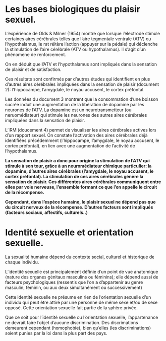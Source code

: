 # Les bases biologiques du plaisir sexuel.

L’expérience de Olds & Milner (1954) montre que lorsque l’électrode stimule certaines aires cérébrales telles que l’aire tegmentale ventrale (ATV) ou l’hypothalamus, le rat réitère l’action (appuyer sur la pédale) qui déclenche la stimulation de l’aire cérébrale (ATV ou hypothalamus). Il s’agit d’un phénomène de renforcement.

On en déduit que l’ATV et l’hypothalamus sont impliqués dans la sensation de plaisir et de satisfaction.

Ces résultats sont confirmés par d’autres études qui identifient en plus d’autres aires cérébrales impliquées dans la sensation de plaisir (document 2): l’hippocampe, l’amygdale, le noyau accusent, le cortex préfontal.

Les données du document 3 montrent que la consommation d’une boisson sucrée induit une augmentation de la libération de dopamine par les neurones de l’ATV. La dopamine est un neurotransmetteur (ou neruomédiateur) qui stimule les neurones des autres aires cérébrales impliquées dans la sensation de plaisir. 

L’IRM (doucement 4) permet de visualiser les aires cérébrales actives lors d’un rapport sexuel. On constate l’activation des aires cérébrales déjà identifiées précédemment (l’hippocampe, l’amygdale, le noyau accusent, le cortex préfontal), en lien avec une augmentation de l’activité de l’hypothalamus. 


**La sensation de plaisir a donc pour origine la stimulation de l’ATV qui stimule à son tour, grâce à un neuromédiateur chimique particulier: la dopamine, d’autres aires cérébrales (l’amygdale, le noyau accusent, le cortex préfontal). La stimulation de ces aires cérébrales génère  la sensation de plaisir. Ces différentes aires cérébrales communiquent entre elles par voie nerveuse, l’ensemble formant ce que l’on appelle le circuit de la récompense.**

**Cependant, dans l’espèce humaine, le plaisir sexuel ne dépend pas que du circuit nerveux de la récompense. D’autres facteurs sont impliqués (facteurs sociaux, affectifs, culturels..)**

# Identité sexuelle et orientation sexuelle.

La sexualité humaine dépend du contexte social, culturel et historique de chaque individu.

L’identité sexuelle est principalement définie d’un point de vue anatomique (nature des organes génitaux masculins ou féminins); elle dépend aussi de facteurs psychologiques (ressentis que l’on a d’appartenir au genre masculin, féminin, ou aux deux simultanément ou successivement)

Cette identité sexuelle ne présume en rien de l’orientation sexuelle d’un individu qui peut être attiré par une personne de même sexe et/ou de sexe opposé. Cette orientation sexuelle fait partie de la sphère privée.

Que ce soit pour l’identité sexuelle ou l’orientation sexuelle, l’appartenance ne devrait faire l’objet d’aucune discrimination.
Des discrimations demeurent cependant (homophobie), bien qu’elles (les discriminations) soient punies par la loi dans la plus part des pays.
